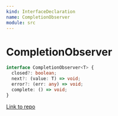 ```yaml
---
kind: InterfaceDeclaration
name: CompletionObserver
module: src
---
```


# CompletionObserver

```ts
interface CompletionObserver<T> {
  closed?: boolean;
  next?: (value: T) => void;
  error?: (err: any) => void;
  complete: () => void;
}
```

[Link to repo](https://github.com/ReactiveX/rxjs/blob/master/src/internal/types.ts#L135-L140)
